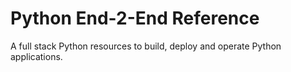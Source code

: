 # Python End-2-End Reference

A full stack Python resources to build, deploy and operate Python applications.